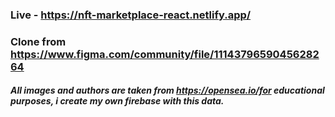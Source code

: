 ### Live - https://nft-marketplace-react.netlify.app/

### Clone from https://www.figma.com/community/file/1114379659045628264

##### All images and authors are taken from https://opensea.io/for educational purposes, i create my own firebase with this data.
